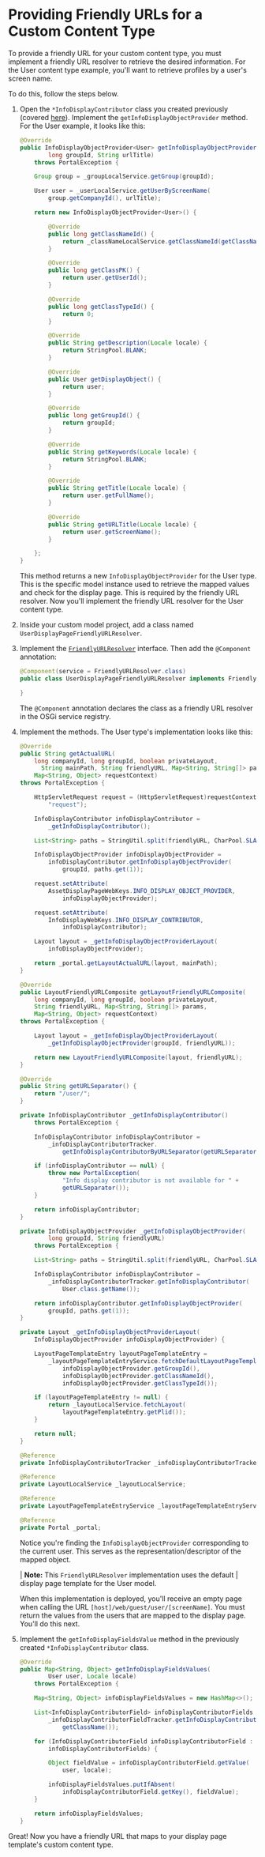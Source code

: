 # Providing Friendly URLs for a Custom Content Type 

To provide a friendly URL for your custom content type, you must implement a
friendly URL resolver to retrieve the desired information. For the User content
type example, you'll want to retrieve profiles by a user's screen name.

To do this, follow the steps below.

1.  Open the `*InfoDisplayContributor` class you created previously (covered
    [here](/docs/7-2/frameworks/-/knowledge_base/f/mapping-a-content-type-to-a-display-page-template)).
    Implement the `getInfoDisplayObjectProvider` method. For the User example,
    it looks like this:

    ```java
    @Override
    public InfoDisplayObjectProvider<User> getInfoDisplayObjectProvider(
            long groupId, String urlTitle)
        throws PortalException {

        Group group = _groupLocalService.getGroup(groupId);

        User user = _userLocalService.getUserByScreenName(
            group.getCompanyId(), urlTitle);

        return new InfoDisplayObjectProvider<User>() {

            @Override
            public long getClassNameId() {
                return _classNameLocalService.getClassNameId(getClassName());
            }

            @Override
            public long getClassPK() {
                return user.getUserId();
            }

            @Override
            public long getClassTypeId() {
                return 0;
            }

            @Override
            public String getDescription(Locale locale) {
                return StringPool.BLANK;
            }

            @Override
            public User getDisplayObject() {
                return user;
            }

            @Override
            public long getGroupId() {
                return groupId;
            }

            @Override
            public String getKeywords(Locale locale) {
                return StringPool.BLANK;
            }

            @Override
            public String getTitle(Locale locale) {
                return user.getFullName();
            }

            @Override
            public String getURLTitle(Locale locale) {
                return user.getScreenName();
            }

        };
    }
    ```

    This method returns a new `InfoDisplayObjectProvider` for the User type.
    This is the specific model instance used to retrieve the mapped values and
    check for the display page. This is required by the friendly URL resolver.
    Now you'll implement the friendly URL resolver for the User content type.

2.  Inside your custom model project, add a class named
    `UserDisplayPageFriendlyURLResolver`.

3.  Implement the
    [`FriendlyURLResolver`](@platform-ref@//7.2-latest/javadocs/portal-kernel/com/liferay/portal/kernel/portlet/FriendlyURLResolver.html)
    interface. Then add the `@Component` annotation:

    ```java
    @Component(service = FriendlyURLResolver.class)
    public class UserDisplayPageFriendlyURLResolver implements FriendlyURLResolver {

    }
    ```

    The `@Component` annotation declares the class as a friendly URL resolver in
    the OSGi service registry.

4.  Implement the methods. The User type's implementation looks like this:

    ```java
    @Override
    public String getActualURL(
        long companyId, long groupId, boolean privateLayout,
          String mainPath, String friendlyURL, Map<String, String[]> params,
        Map<String, Object> requestContext)
    throws PortalException {

        HttpServletRequest request = (HttpServletRequest)requestContext.get(
            "request");

        InfoDisplayContributor infoDisplayContributor =
            _getInfoDisplayContributor();

        List<String> paths = StringUtil.split(friendlyURL, CharPool.SLASH);

        InfoDisplayObjectProvider infoDisplayObjectProvider =
            infoDisplayContributor.getInfoDisplayObjectProvider(
                groupId, paths.get(1));

        request.setAttribute(
            AssetDisplayPageWebKeys.INFO_DISPLAY_OBJECT_PROVIDER,
                infoDisplayObjectProvider);

        request.setAttribute(
            InfoDisplayWebKeys.INFO_DISPLAY_CONTRIBUTOR,
                infoDisplayContributor);

        Layout layout = _getInfoDisplayObjectProviderLayout(
            infoDisplayObjectProvider);

        return _portal.getLayoutActualURL(layout, mainPath);
    }

    @Override
    public LayoutFriendlyURLComposite getLayoutFriendlyURLComposite(
        long companyId, long groupId, boolean privateLayout,
        String friendlyURL, Map<String, String[]> params,
        Map<String, Object> requestContext)
    throws PortalException {

        Layout layout = _getInfoDisplayObjectProviderLayout(
            _getInfoDisplayObjectProvider(groupId, friendlyURL));

        return new LayoutFriendlyURLComposite(layout, friendlyURL);
    }

    @Override
    public String getURLSeparator() {
        return "/user/";
    }

    private InfoDisplayContributor _getInfoDisplayContributor()
        throws PortalException {

        InfoDisplayContributor infoDisplayContributor =
            _infoDisplayContributorTracker.
                getInfoDisplayContributorByURLSeparator(getURLSeparator());

        if (infoDisplayContributor == null) {
            throw new PortalException(
                "Info display contributor is not available for " +
                getURLSeparator());
        }

        return infoDisplayContributor;
    }

    private InfoDisplayObjectProvider _getInfoDisplayObjectProvider(
            long groupId, String friendlyURL)
        throws PortalException {

        List<String> paths = StringUtil.split(friendlyURL, CharPool.SLASH);

        InfoDisplayContributor infoDisplayContributor =
            _infoDisplayContributorTracker.getInfoDisplayContributor(
                User.class.getName());

        return infoDisplayContributor.getInfoDisplayObjectProvider(
            groupId, paths.get(1));
    }

    private Layout _getInfoDisplayObjectProviderLayout(
        InfoDisplayObjectProvider infoDisplayObjectProvider) {

        LayoutPageTemplateEntry layoutPageTemplateEntry =
            _layoutPageTemplateEntryService.fetchDefaultLayoutPageTemplateEntry(
                infoDisplayObjectProvider.getGroupId(),
                infoDisplayObjectProvider.getClassNameId(),
                infoDisplayObjectProvider.getClassTypeId());

        if (layoutPageTemplateEntry != null) {
            return _layoutLocalService.fetchLayout(
                layoutPageTemplateEntry.getPlid());
        }

        return null;
    }

    @Reference
    private InfoDisplayContributorTracker _infoDisplayContributorTracker;

    @Reference
    private LayoutLocalService _layoutLocalService;

    @Reference
    private LayoutPageTemplateEntryService _layoutPageTemplateEntryService;

    @Reference
    private Portal _portal;
    ```

    Notice you're finding the `InfoDisplayObjectProvider` corresponding to the
    current user. This serves as the representation/descriptor of the mapped
    object.

    | **Note:** This `FriendlyURLResolver` implementation uses the default
    | display page template for the User model.

    When this implementation is deployed, you'll receive an empty page when
    calling the URL `[host]/web/guest/user/[screenName]`. You must return the
    values from the users that are mapped to the display page. You'll do this
    next.

5.  Implement the `getInfoDisplayFieldsValue` method in the previously created
    `*InfoDisplayContributor` class.

    ```java
    @Override
    public Map<String, Object> getInfoDisplayFieldsValues(
            User user, Locale locale)
        throws PortalException {

        Map<String, Object> infoDisplayFieldsValues = new HashMap<>();

        List<InfoDisplayContributorField> infoDisplayContributorFields =
            _infoDisplayContributorFieldTracker.getInfoDisplayContributorFields(
                getClassName());

        for (InfoDisplayContributorField infoDisplayContributorField :
            infoDisplayContributorFields) {

            Object fieldValue = infoDisplayContributorField.getValue(
                user, locale);

            infoDisplayFieldsValues.putIfAbsent(
                infoDisplayContributorField.getKey(), fieldValue);
        }

        return infoDisplayFieldsValues;
    }
    ```

Great! Now you have a friendly URL that maps to your display page template's
custom content type.
